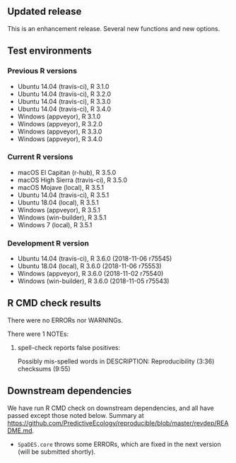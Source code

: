 ## Updated release

This is an enhancement release. Several new functions and new options. 


## Test environments

### Previous R versions
* Ubuntu 14.04        (travis-ci), R 3.1.0
* Ubuntu 14.04        (travis-ci), R 3.2.0
* Ubuntu 14.04        (travis-ci), R 3.3.0
* Ubuntu 14.04        (travis-ci), R 3.4.0
* Windows              (appveyor), R 3.1.0
* Windows              (appveyor), R 3.2.0
* Windows              (appveyor), R 3.3.0
* Windows              (appveyor), R 3.4.0

### Current R versions
* macOS El Capitan        (r-hub), R 3.5.0
* macOS High Sierra   (travis-ci), R 3.5.0
* macOS Mojave            (local), R 3.5.1
* Ubuntu 14.04        (travis-ci), R 3.5.1
* Ubuntu 18.04            (local), R 3.5.1
* Windows              (appveyor), R 3.5.1
* Windows           (win-builder), R 3.5.1
* Windows 7               (local), R 3.5.1

### Development R version
* Ubuntu 14.04     (travis-ci), R 3.6.0 (2018-11-06 r75545)
* Ubuntu 18.04         (local), R 3.6.0 (2018-11-06 r75553)
* Windows           (appveyor), R 3.6.0 (2018-11-02 r75540)
* Windows        (win-builder), R 3.6.0 (2018-11-05 r75543)

## R CMD check results

There were no ERRORs nor WARNINGs.

There were 1 NOTEs:

1. spell-check reports false positives: 

    Possibly mis-spelled words in DESCRIPTION:
      Reproducibility (3:36)
      checksums (9:55)
 
## Downstream dependencies

We have run R CMD check on downstream dependencies, and all have passed except those noted below.
Summary at https://github.com/PredictiveEcology/reproducible/blob/master/revdep/README.md.

* `SpaDES.core` throws some ERRORs, which are fixed in the next version (will be submitted shortly).
